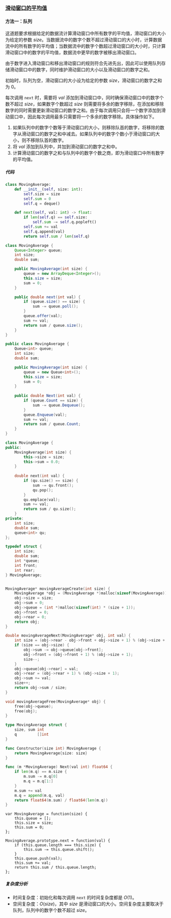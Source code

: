### [滑动窗口的平均值](https://leetcode.cn/problems/qIsx9U/solutions/1671076/hua-dong-chuang-kou-de-ping-jun-zhi-by-l-0rxf/)

#### 方法一：队列

这道题要求根据给定的数据流计算滑动窗口中所有数字的平均值，滑动窗口的大小为给定的参数 $\textit{size}$。当数据流中的数字个数不超过滑动窗口的大小时，计算数据流中的所有数字的平均值；当数据流中的数字个数超过滑动窗口的大小时，只计算滑动窗口中的数字的平均值，数据流中更早的数字被移出滑动窗口。

由于数字进入滑动窗口和移出滑动窗口的规则符合先进先出，因此可以使用队列存储滑动窗口中的数字，同时维护滑动窗口的大小以及滑动窗口的数字之和。

初始时，队列为空，滑动窗口的大小设为给定的参数 $\textit{size}$，滑动窗口的数字之和为 $0$。

每次调用 $\texttt{next}$ 时，需要将 $\textit{val}$ 添加到滑动窗口中，同时确保滑动窗口中的数字个数不超过 $\textit{size}$，如果数字个数超过 $\textit{size}$ 则需要将多余的数字移除，在添加和移除数字的同时需要更新滑动窗口的数字之和。由于每次调用只会将一个数字添加到滑动窗口中，因此每次调用最多只需要将一个多余的数字移除。具体操作如下。

1. 如果队列中的数字个数等于滑动窗口的大小，则移除队首的数字，将移除的数字从滑动窗口的数字之和中减去。如果队列中的数字个数小于滑动窗口的大小，则不移除队首的数字。
1. 将 $\textit{val}$ 添加到队列中，并加到滑动窗口的数字之和中。
1. 计算滑动窗口的数字之和与队列中的数字个数之商，即为滑动窗口中所有数字的平均值。

##### 代码

```python
class MovingAverage:
    def __init__(self, size: int):
        self.size = size
        self.sum = 0
        self.q = deque()

    def next(self, val: int) -> float:
        if len(self.q) == self.size:
            self.sum -= self.q.popleft()
        self.sum += val
        self.q.append(val)
        return self.sum / len(self.q)
```

```java
class MovingAverage {
    Queue<Integer> queue;
    int size;
    double sum;

    public MovingAverage(int size) {
        queue = new ArrayDeque<Integer>();
        this.size = size;
        sum = 0;
    }

    public double next(int val) {
        if (queue.size() == size) {
            sum -= queue.poll();
        }
        queue.offer(val);
        sum += val;
        return sum / queue.size();
    }
}
```

```csharp
public class MovingAverage {
    Queue<int> queue;
    int size;
    double sum;

    public MovingAverage(int size) {
        queue = new Queue<int>();
        this.size = size;
        sum = 0;
    }
    
    public double Next(int val) {
        if (queue.Count == size) {
            sum -= queue.Dequeue();
        }
        queue.Enqueue(val);
        sum += val;
        return sum / queue.Count;
    }
}
```

```c++
class MovingAverage {
public:
    MovingAverage(int size) {
        this->size = size;
        this->sum = 0.0;
    }
    
    double next(int val) {
        if (qu.size() == size) {
            sum -= qu.front();
            qu.pop();
        }
        qu.emplace(val);
        sum += val;
        return sum / qu.size();
    }
private:
    int size;
    double sum;
    queue<int> qu;
};
```

```c
typedef struct {
    int size;
    double sum;
    int *queue;
    int front;
    int rear;
} MovingAverage;


MovingAverage* movingAverageCreate(int size) {
    MovingAverage *obj = (MovingAverage *)malloc(sizeof(MovingAverage));
    obj->size = size;
    obj->sum = 0;
    obj->queue = (int *)malloc(sizeof(int) * (size + 1));
    obj->front = 0;
    obj->rear = 0;
    return obj;
}

double movingAverageNext(MovingAverage* obj, int val) {
    int size = (obj->rear - obj->front + obj->size + 1) % (obj->size + 1);
    if (size == obj->size) {
        obj->sum -= obj->queue[obj->front];
        obj->front = (obj->front + 1) % (obj->size + 1);
        size--;
    }
    obj->queue[obj->rear] = val;
    obj->rear = (obj->rear + 1) % (obj->size + 1);
    obj->sum += val;
    size++;
    return obj->sum / size;
}

void movingAverageFree(MovingAverage* obj) {
    free(obj->queue);
    free(obj);
}
```

```go
type MovingAverage struct {
    size, sum int
    q         []int
}

func Constructor(size int) MovingAverage {
    return MovingAverage{size: size}
}

func (m *MovingAverage) Next(val int) float64 {
    if len(m.q) == m.size {
        m.sum -= m.q[0]
        m.q = m.q[1:]
    }
    m.sum += val
    m.q = append(m.q, val)
    return float64(m.sum) / float64(len(m.q))
}
```

```javasvript
var MovingAverage = function(size) {
    this.queue = [];
    this.size = size;
    this.sum = 0;
};

MovingAverage.prototype.next = function(val) {
    if (this.queue.length === this.size) {
        this.sum -= this.queue.shift();
    }
    this.queue.push(val);
    this.sum += val;
    return this.sum / this.queue.length;
};
```

##### 复杂度分析

- 时间复杂度：初始化和每次调用 $\texttt{next}$ 的时间复杂度都是 $O(1)$。
- 空间复杂度：$O(\textit{size})$，其中 $\textit{size}$ 是滑动窗口的大小。空间复杂度主要取决于队列，队列中的数字个数不超过 $\textit{size}$。
